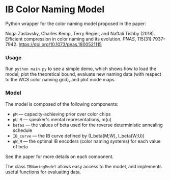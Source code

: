 # IB Color Naming Model

Python wrapper for the color naming model proposed in the paper:

Noga Zaslavsky, Charles Kemp, Terry Regier, and Naftali Tishby (2018).
Efficient compression in color naming and its evolution. *PNAS*, 115(31):7937– 7942.
https://doi.org/10.1073/pnas.1800521115 


### Usage

Run `python main.py` to see a simple demo,
which shows how to load the model, plot the theoretical bound,
evaluate new naming data (with respect to the WCS color naming grid),
and plot mode maps.

### Model

The model is composed of the following components:

- `pM`	— capacity-achieving prior over color chips
- `pU_M` — speaker's mental representations, m(u)
- `betas` —	the values of beta used for the reverse deterministic annealing schedule
- `IB_curve` —	the IB curve defined by (I_beta(M;W), I_beta(W;U))
- `qW_M`	—	the optimal IB encoders (color naming systems) for each value of beta

See the paper for more details on each component.

The class `IBNamingModel` allows easy access to the model,
and implements useful functions for evaluating data. 
